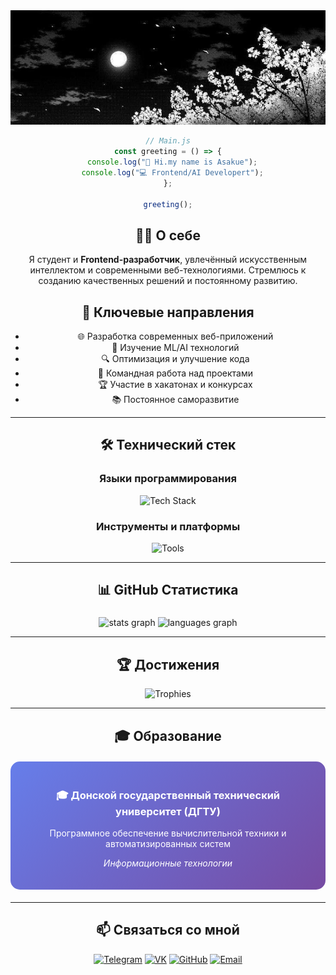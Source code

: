 
<div align="center">
  <img src="preview.jpg" alt="Preview" width="800">

<div align="center">

```javascript
// Main.js
const greeting = () => {
  console.log("👋 Hi.my name is Asakue");
  console.log("💻 Frontend/AI Developert");
};

greeting();
```


## 👨‍💻 О себе
Я студент и **Frontend-разработчик**, увлечённый искусственным интеллектом и современными веб-технологиями. Стремлюсь к созданию качественных решений и постоянному развитию.

## 🎯 Ключевые направления
- 🌐 Разработка современных веб-приложений  
- 🧠 Изучение ML/AI технологий  
- 🔍 Оптимизация и улучшение кода  
- 🤝 Командная работа над проектами  
- 🏆 Участие в хакатонах и конкурсах  
- 📚 Постоянное саморазвитие  

---

## 🛠️ Технический стек

### Языки программирования
<div align="center">
  <img src="https://skillicons.dev/icons?i=js,ts,html,css,react,vue,nodejs,python,cpp,cs&perline=10" alt="Tech Stack" />
</div>

### Инструменты и платформы
<div align="center">
  <img src="https://skillicons.dev/icons?i=git,github,vscode,visualstudio,ai&perline=10" alt="Tools" />
</div>

---

## 📊 GitHub Статистика
###

<div align="center">
  <img src="https://github-readme-stats.vercel.app/api?username=Asakue&hide_title=false&hide_rank=false&show_icons=true&include_all_commits=true&count_private=true&disable_animations=false&theme=dracula&locale=en&hide_border=false" height="150" alt="stats graph"  />
  <img src="https://github-readme-stats.vercel.app/api/top-langs?username=maurodesouza&locale=en&hide_title=false&layout=compact&card_width=320&langs_count=5&theme=dracula&hide_border=false" height="150" alt="languages graph"  />
</div>

---

## 🏆 Достижения

<div align="center">

<img src="https://github-profile-trophy.vercel.app/?username=Asakue&theme=onedark&no-frame=true&row=2&column=4" alt="Trophies" />


</div>

---

## 🎓 Образование

<div align="center" style="background: linear-gradient(135deg, #667eea 0%, #764ba2 100%); padding: 20px; border-radius: 15px; color: white; margin: 20px 0;">
  <h3>🎓 Донской государственный технический университет (ДГТУ)</h3>
  <p>Программное обеспечение вычислительной техники и автоматизированных систем</p>
  <p><em>Информационные технологии</em></p>
</div>

---

## 📫 Связаться со мной

<div align="center">

[![Telegram](https://img.shields.io/badge/Telegram-2CA5E0?style=for-the-badge&logo=telegram&logoColor=white&link=https://t.me/asakueqq)](https://t.me/asakueqq)
[![VK](https://img.shields.io/badge/VK-0077FF?style=for-the-badge&logo=vk&logoColor=white&link=https://vk.com/asakueqq)](https://vk.com/asakueqq)
[![GitHub](https://img.shields.io/badge/GitHub-181717?style=for-the-badge&logo=github&logoColor=white&link=https://github.com/asakue)](https://github.com/asakue)
[![Email](https://img.shields.io/badge/Email-D14836?style=for-the-badge&logo=gmail&logoColor=white&link=mailto:example@mail.com)](mailto:example@mail.com)

</div>


